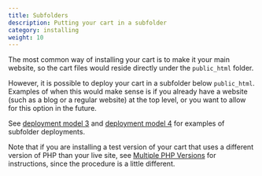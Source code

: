 ```yaml
---
title: Subfolders 
description: Putting your cart in a subfolder 
category: installing 
weight: 10
---
```


The most common way of installing your cart is to make it your main website, so the cart files would reside directly under the `public_html` folder. 

However, it is possible to deploy your cart in a subfolder below `public_html`.  Examples of when this would make sense is if you already have a website (such as a blog or a regular website) at the top level, or you want to allow for this option in the future. 

See 
[deployment model 3](/user/first_steps/deployment_configurations/#deployment-model-3-existing-website-in-root-cart-in-subfolder)
and 
[deployment model 4](/user/first_steps/deployment_configurations/#deployment-model-4-empty-root-cart-in-subfolder) 
for examples of subfolder deployments. 

Note that if you are installing a test version of your cart that uses a different version of PHP than your live site, see [Multiple PHP Versions](/user/upgrading/multiple_php_versions/) for instructions, since the procedure is a little different. 
